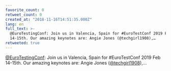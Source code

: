 ```yaml
---
favorite_count: 0
retweet_count: 0
created_at: "2018-11-16T14:51:35.000Z"
lang: en
full_text: >-
  @EuroTestingConf: Join us in Valencia, Spain for #EuroTestConf 2019 Feb
  14-15th. Our amazing keynotes are: Angie Jones (@techgirl1908),…
retweeted: true
---
```


[@EuroTestingConf](https://twitter.com/EuroTestingConf): Join us in Valencia,
Spain for #EuroTestConf 2019 Feb 14-15th. Our amazing keynotes are: Angie Jones
([@techgirl1908](https://twitter.com/techgirl1908)),…
